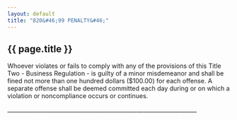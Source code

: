 ```yaml
---
layout: default 
title: "820&#46;99 PENALTY&#46;"
---
```


{{ page.title }}
----------------

Whoever violates or fails to comply with any of the provisions of this
Title Two - Business Regulation - is guilty of a minor misdemeanor and
shall be fined not more than one hundred dollars (\$100.00) for each
offense. A separate offense shall be deemed committed each day during or
on which a violation or noncompliance occurs or continues.

\_\_\_\_\_\_\_\_\_\_\_\_\_\_\_\_\_\_\_\_\_\_\_\_\_\_\_\_\_\_\_\_\_\_\_\_\_\_\_\_\_\_\_\_\_\_\_\_\_\_\_\_\_\_\_\_\_\_\_\_\_\_\_\_\_\_\_
